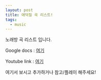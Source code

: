 ```yaml
---
layout: post
title: 애덕질 곡 리스트!
tags:
  - music
---
```


노래방 곡 리스트 입니다.


Google docs  : [여기](https://docs.google.com/spreadsheets/d/1reFakewmDP50o8gxc3KHBjZrwMZNBucBIR6b_0f3KmY/edit?usp=sharing)

Youtube link : [여기](https://www.youtube.com/playlist?list=PLva55cnohRkm6QocPjorq_w2ZWVBasDhF)


여기서 보시고 추가하거나 참고/플레이 해주세요!

